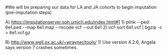 #We will be preparing our data for LA and JA cohorts to begin imputation (pre-imputation steps)

A) https://imputationserver.sph.umich.edu/index.html#1
    1) plink --ped 6e1.ped --map 6e1.map --recode vcf --out 6e1 
    2) vcf-sort 6e1.vcf | bgzip -c > 6e1.vcf.gz
    
B) http://www.well.ox.ac.uk/~wrayner/tools/
    1) Use version 4.2.6, Angela says version 7 crashes sometimes. 
    
